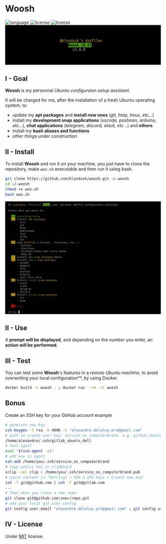 # Woosh

![language](https://img.shields.io/github/languages/top/blyndusk/dotfiles)
![license](https://img.shields.io/github/v/release/blyndusk/dotfiles)
![license](https://img.shields.io/github/license/blyndusk/dotfiles)
![banner](assets/banner.jpg)

## I - Goal

**Woosh** is my personnal *Ubuntu configuraion setup assistant*.

It will be charged for me, after the installation of a fresh Ubuntu operating system, to:
- update my **apt packages** and **install new ones** (*git, htop, tmux, etc...*)
- install my **development snap applications** (*vscode, postman, arduino, etc...*), **chat applications** (*telegram, discord, slack, etc...*) and **others**
- install my **bash aliases and functions**
- *other things under construction*

## II - Install

To install **Woosh** and run it on your machine, you just have to clone the repository, make `woo.sh` executable and then run it using bash.

```bash
git clone https://github.com/blyndusk/woosh.git ~/.woosh
cd ~/.woosh
chmod +x woo.sh
bash woo.sh
```

![woosh](assets/woosh.jpg)

## II - Use

A **prompt will be displayed**, and depending on the *number* you enter, an **action will be performed**.

## III - Test

You can test some **Woosh**'s features in a *remote Ubuntu machine*, to avoid overwriting your local configuration**, by using Docker.

```bash
docker build -t woosh . ; docker run --rm -it woosh
```

## Bonus

Create an SSH key for your GitHub account example

```bash
# generate new key
ssh-keygen -t rsa -b 4096 -C "alexandre.delaloy.pro@gmail.com"
# path to create your key: service_os_computerbrand. e.g. github_ubuntu_dell
/home/alexandre/.ssh/gitlab_ubuntu_dell
# test agent
eval "$(ssh-agent -s)"
# add key to agent
ssh-add /home/you/.ssh/service_os_computerbrand
# copy public key in clipboard
xclip -sel clip < /home/you/.ssh/service_os_computerbrand.pub 
# paste content in "Settings > SSH & GPG keys > Create new key"
ssh -T git@github.com | ssh -T git@gitlab.com
...
# Then when you clone a new repo:
git clone git@github.com:user/repo.git
# add your local git user config
git config user.email "alexandre.delaloy.pro@gmail.com" ; git config user.name "blyndusk"

```

## IV - License

Under [MIT](https://github.com/blyndusk/dotfiles/blob/master/LICENSE) license.
